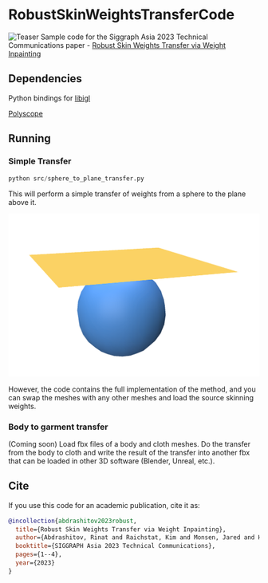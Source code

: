 # RobustSkinWeightsTransferCode
![Teaser](https://www.dgp.toronto.edu/~rinat/projects/RobustSkinWeightsTransfer/teaser.jpg)
Sample code for the Siggraph Asia 2023 Technical Communications paper - [Robust Skin Weights Transfer via Weight Inpainting](https://www.dgp.toronto.edu/~rinat/projects/RobustSkinWeightsTransfer/index.html)

## Dependencies

Python bindings for [libigl](https://github.com/libigl/libigl-python-bindings)

[Polyscope](https://polyscope.run/py/installing/)

## Running
### Simple Transfer

```python
python src/sphere_to_plane_transfer.py
```

This will perform a simple transfer of weights from a sphere to the plane above it.

![SphereToPlane](imgs/SphereToPlane.png)

However, the code contains the full implementation of the method, and you can swap 
the meshes with any other meshes and load the source skinning weights.

### Body to garment transfer
(Coming soon) Load fbx files of a body and cloth meshes. Do the transfer from 
the body to cloth and write the result of the transfer into another fbx that can 
be loaded in other 3D software (Blender, Unreal, etc.).

## Cite
If you use this code for an academic publication, cite it as:
```bib
@incollection{abdrashitov2023robust,
  title={Robust Skin Weights Transfer via Weight Inpainting},
  author={Abdrashitov, Rinat and Raichstat, Kim and Monsen, Jared and Hill, David},
  booktitle={SIGGRAPH Asia 2023 Technical Communications},
  pages={1--4},
  year={2023}
}
```